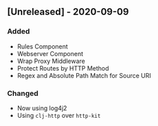 ## [Unreleased] - 2020-09-09

### Added
- Rules Component
- Webserver Component
- Wrap Proxy Middleware
- Protect Routes by HTTP Method
- Regex and Absolute Path Match for Source URI

### Changed
- Now using log4j2
- Using `clj-http` over `http-kit`